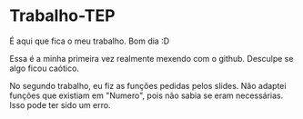# Trabalho-TEP
É aqui que fica o meu trabalho. Bom dia :D

Essa é a minha primeira vez realmente mexendo com o github. Desculpe se algo ficou caótico.

No segundo trabalho, eu fiz as funções pedidas pelos slides. Não adaptei funções que existiam em "Numero", pois não sabia se eram necessárias.     
Isso pode ter sido um erro.

